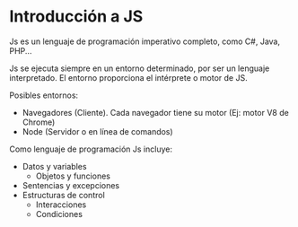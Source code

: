 # Introducción a JS #

Js es un lenguaje de programación imperativo completo, como C#, Java, PHP...

Js se ejecuta siempre en un entorno determinado, por ser un lenguaje interpretado. El entorno proporciona el intérprete o motor de JS.

Posibles entornos:

- Navegadores (Cliente). Cada navegador tiene su motor (Ej: motor V8 de Chrome)
- Node (Servidor o en línea de comandos)

Como lenguaje de programación Js incluye: 
- Datos y variables
    - Objetos y funciones
- Sentencias y excepciones
- Estructuras de control
    - Interacciones
    - Condiciones







